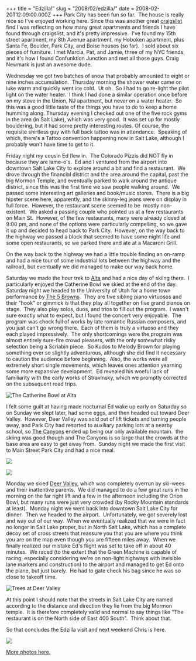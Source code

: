 +++
title = "Edzilla!"
slug = "2008/02/edzilla/"
date = 2008-02-20T12:09:00.000Z
+++
Park City has been fun so far.  The house is really nice so I've enjoyed working here. Since this was another great [craigslist](http://www.craigslist.org) find I was reflecting on how many great apartments and friends I have found through craigslist, and it's pretty impressive.  I've found my 15th street apartment, my 8th Avenue apartment, my Hoboken apartment, plus Santa Fe, Boulder, Park City, and Boise houses (so far).  I sold about six pieces of furniture. I met Marcia, Pat, and Jamie, three of my NYC friends, and it's how I found Confunktion Junction and met all those guys. Craig Newmark is just an awesome dude.

Wednesday we got two batches of snow that probably amounted to eight or nine inches accumulation.  Thursday morning the shower water came on luke warm and quickly went ice cold.  Ut oh.  So I had to go re-light the pilot light on the water heater.  I think I had done a similar operation once before on my stove in the Union, NJ apartment, but never on a water heater.  So this was a good little taste of the things you have to do to keep a home humming along. Thursday evening I checked out one of the five rock gyms in the area (in Salt Lake), which was very good.  It was set up for mostly bouldering, but it had some pretty interesting routes. Of course, the requisite shirtless guy with full back tattoo was in attendance.  Speaking of which, there's a Tattoo convention happening now in Salt Lake, although I probably won't have time to get to it.

Friday night my cousin Ed flew in.  The Colorado Pizzis did NOT fly in because they are lame-o's.  Ed and I ventured from the airport into downtown Salt Lake City to explore around a bit and find a restaurant.  We drove through the financial district and the area around the capital, past the big Mormon Temple, and eventually parked to walk around the antique district, since this was the first time we saw people walking around.  We passed some interesting art galleries and book/music stores.  There is a big hipster scene here, apparently, and the skinny-leg jeans were on display in full force.  However, the restaurant scene seemed to be  mostly non-existent.  We asked a passing couple who pointed us at a few restaurants on Main St.  However, of the few restaurants, many were already closed at 9:00 pm, and none of the options were particularly compelling, so we gave it up and decided to head back to Park City.  However, on the way back to the highway we passed a block that seemed to have some night life and some open restaurants, so we parked there and ate at a Macaroni Grill.

On the way back to the highway we had a little trouble finding an on-ramp and had a nice tour of some industrial lots between the highway and the railroad, but eventually we did managed to make our way back home.

Saturday we made the hour trek to [Alta](http://www.alta.com) and had a nice day of skiing there.  I particularly enjoyed the Catherine Bowl we skied at the end of the day.  Saturday night we headed to the University of Utah for a home town performance by [The 5 Browns](http://www.the5browns.com/).  They are five sibling piano virtuosos and their "hook" or gimmick is that they play all together on five grand pianos on stage.  They also play solos, duos, and trios to fill out the program.  I wasn't sure exactly what to expect, but I found the concert very enjoyable.  The program was chock full of works by late romantic Russian composers, and you just can't go wrong there.  Each of them is truly a virtuoso and they each played impressively.  The only shortcomings were the program was almost entirely sure-fire crowd pleasers, with the only somewhat risky selection being a Scriabin piece.  So Kudos to Melody Brown for playing something ever so slightly adventurous, although she did find it necessary to caution the audience before beginning.  Also, the works were all extremely short single movements, which leaves ones attention yearning some more expansive development.  Ed revealed his woeful lack of familiarity with the early works of Stravinsky, which we promptly corrected on the subsequent road trips.

![The Catherine Bowl at Alta](https://peterlyons-org.s3.amazonaws.com/photos/park_city_2008/066_alta_catherine_bowl.jpg)

I felt some guilt at having made nocturnal Ed wake up early on Saturday so on Sunday we slept later, had some eggs, and then headed out toward Deer Valley.  However, Deer Valley was sold out of lift tickets and turning people away, and Park City had resorted to auxiliary parking lots at a nearby school, so [The Canyons](http://thecanyons.com/) ended up being our only available mountain.  the skiing was good though and The Canyons is so large that the crowds at the base area are easy to get away from.  Sunday night we made the first visit to Main Street Park City and had a nice meal.

![](https://peterlyons-org.s3.amazonaws.com/photos/park_city_2008/070_ed_breakfast.jpg)

![](https://peterlyons-org.s3.amazonaws.com/photos/park_city_2008/080_dinner_park_city.jpg)

Monday we skied [Deer Valley](http://www.deervalley.com/), which was completely overrun by ski-wees and their inattentive parents.  We did managed to do a few great runs in the morning on the far right lift and a few in the afternoon including the Orion Bowl, but many runs were just very crowded (by Rocky Mountain standards at least).  Monday night we went back into downtown Salt Lake City for dinner.  Then we headed to the airport.  Unfortunately, we got severely lost and way out of our way.  When we eventually realized that we were in fact no longer in Salt Lake proper, but in North Salt Lake, which has a complete decoy set of cross streets that reassure you that you are where you think you are on the map even though you are fifteen miles away.  When we finally realized our mistake Ed's flight was set to take off in about 40 minutes.  We raced (to the extent that the Green Machine is capable of racing, especially considering we're on non-light highways with invisible lane markers and construction) to the airport and managed to get Ed onto the plane, but just barely.  He had to gate check his bag since he was so close to takeoff time.

![Trees at Deer Valley](https://peterlyons-org.s3.amazonaws.com/photos/park_city_2008/084_deer_valley_trees.jpg)

At this point I should note that the streets in Salt Lake City are named according to the distance and direction they lie from the big Mormon temple.  It is therefore completely valid and normal to say things like "The restaurant is on the North side of East 400 South".  Think about that.

So that concludes the Edzilla visit and next weekend Chris is here.

![](https://peterlyons-org.s3.amazonaws.com/photos/park_city_2008/092_deer_valley_lift_shadow.jpg)

[More photos here.](/app/photos?gallery=park_city_2008)